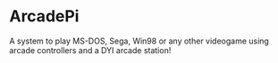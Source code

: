 # ArcadePi
A system to play MS-DOS, Sega, Win98 or any other videogame using arcade controllers and a DYI arcade station!
